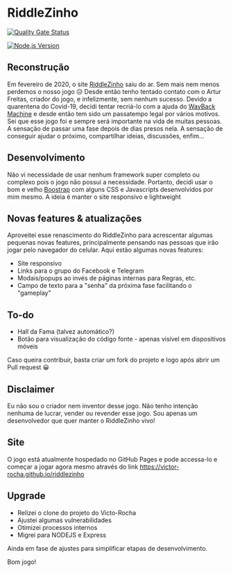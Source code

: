 # RiddleZinho

[![Quality Gate Status](https://sonarcloud.io/api/project_badges/measure?project=lhgl_riddlezinho&metric=alert_status)](https://sonarcloud.io/dashboard?id=lhgl_riddlezinho)

[![Node.js Version](https://img.shields.io/node/v/lhgl/riddlezinho)](https://nodejs.org/en/download/)

## Reconstrução

Em fevereiro de 2020, o site [RiddleZinho](http://riddlezinho.net76.net/) saiu do ar. Sem mais nem menos perdemos o
nosso jogo 😥 Desde então tenho tentado contato com o Artur Freitas, criador do jogo, e infelizmente, sem nenhum
sucesso. Devido a quarentena do Covid-19, decidi tentar recriá-lo com a ajuda
do [WayBack Machine](https://web.archive.org/) e desde então tem sido um passatempo legal por vários motivos. Sei que
esse jogo foi e sempre será importante na vida de muitas pessoas. A sensação de passar uma fase depois de dias presos
nela. A sensação de conseguir ajudar o próximo, compartilhar ideias, discussões, enfim...

## Desenvolvimento

Não vi necessidade de usar nenhum framework super completo ou complexo pois o jogo não possui a necessidade. Portanto,
decidi usar o bom e velho [Boostrap](https://getbootstrap.com/) com alguns CSS e Javascripts desenvolvidos por mim
mesmo. A ideia é manter o site responsivo e lightweight

## Novas features & atualizações

Aproveitei esse renascimento do RiddleZinho para acrescentar algumas pequenas novas features, principalmente pensando
nas pessoas que irão jogar pelo navegador do celular. Aqui estão algumas novas features:

* Site responsivo
* Links para o grupo do Facebook e Telegram
* Modais/popups ao invés de páginas internas para Regras, etc.
* Campo de texto para a "senha" da próxima fase facilitando o "gameplay"

## To-do

* Hall da Fama (talvez automático?)
* Botão para visualização do código fonte - apenas visível em dispositivos móveis

Caso queira contribuir, basta criar um fork do projeto e logo após abrir um Pull request 😀

## Disclaimer

Eu não sou o criador nem inventor desse jogo. Não tenho intenção nenhuma de lucrar, vender ou revender esse jogo. Sou
apenas um desenvolvedor que quer manter o RiddleZinho vivo!

## Site

O jogo está atualmente hospedado no GitHub Pages e pode accessa-lo e começar a jogar agora mesmo através do
link https://victor-rocha.github.io/riddlezinho

## Upgrade

* Relizei o clone do projeto do Victo-Rocha
* Ajustei algumas vulnerabilidades
* Otimizei processos internos
* Migrei para NODEJS e Express


Ainda em fase de ajustes para simplificar etapas de desenvolvimento.

Bom jogo! 


